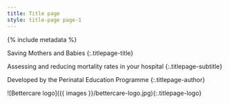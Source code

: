 ```yaml
---
title: Title page
style: title-page page-1
---
```


{% include metadata %}

Saving Mothers and Babies
{:.titlepage-title}

Assessing and reducing mortality rates in your hospital
{:.titlepage-subtitle}

Developed by the Perinatal Education Programme
{:.titlepage-author}

![Bettercare logo]({{ images }}/bettercare-logo.jpg){:.titlepage-logo}
